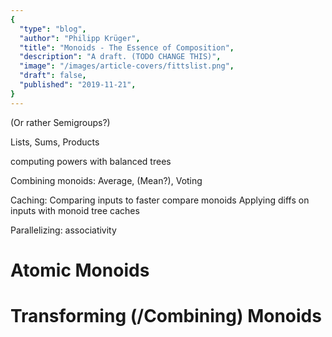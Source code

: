 ```yaml
---
{
  "type": "blog",
  "author": "Philipp Krüger",
  "title": "Monoids - The Essence of Composition",
  "description": "A draft. (TODO CHANGE THIS)",
  "image": "/images/article-covers/fittslist.png",
  "draft": false,
  "published": "2019-11-21",
}
---
```


(Or rather Semigroups?)

Lists, Sums, Products

computing powers with balanced trees

Combining monoids: Average, (Mean?), Voting

Caching:
  Comparing inputs to faster compare monoids
  Applying diffs on inputs with monoid tree caches

Parallelizing: associativity

# Atomic Monoids

# Transforming (/Combining) Monoids
